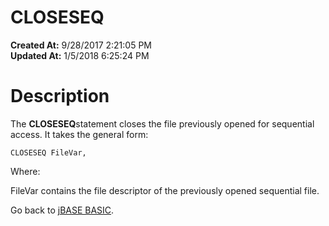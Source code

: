 # CLOSESEQ

**Created At:** 9/28/2017 2:21:05 PM  
**Updated At:** 1/5/2018 6:25:24 PM  


# Description 

The **CLOSESEQ**statement closes the file previously opened for sequential access. It takes the general form:

```
CLOSESEQ FileVar,
```

Where:

FileVar contains the file descriptor of the previously opened sequential file.



Go back to [jBASE BASIC](263498-jbase-basic).
